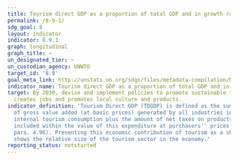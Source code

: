 ```yaml
---
title: Tourism direct GDP as a proportion of total GDP and in growth rate
permalink: /8-9-1/
sdg_goal: 8
layout: indicator
indicator: 8.9.1
graph: longitudinal
graph_title: ~
un_designated_tier: ~
un_custodian_agency: UNWTO
target_id: '8.9'
goal_meta_link: http://unstats.un.org/sdgs/files/metadata-compilation/Metadata-Goal-8.pdf
indicator_name: Tourism direct GDP as a proportion of total GDP and in growth rate
target: By 2030, devise and implement policies to promote sustainable tourism that
  creates jobs and promotes local culture and products.
indicator_definition: 'Tourism Direct GDP (TDGDP) is defined as the sum of the part
  of gross value added (at basic prices) generated by all industries in response to
  internal tourism consumption plus the amount of net taxes on products and imports
  included within the value of this expenditure at purchasers'' prices (TSA: RMF 2008
  para. 4.96). Presenting this economic contribution of tourism as a share of GDP
  shows the relative size of the tourism sector in the economy.'
reporting_status: notstarted
---
```

